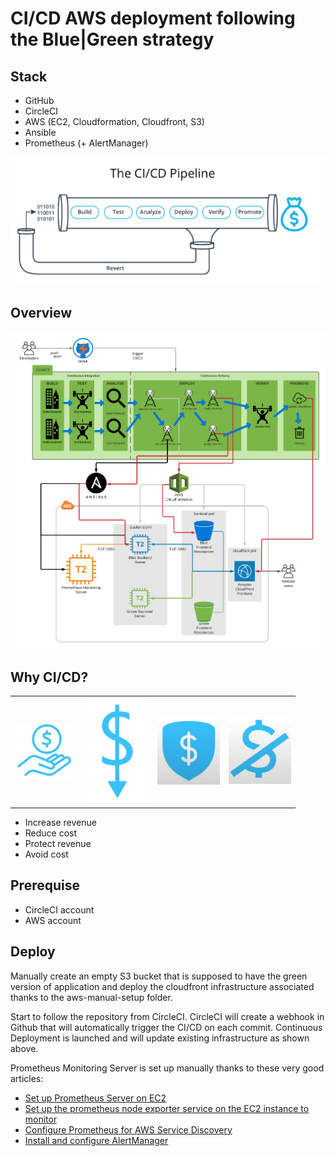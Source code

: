 # CI/CD AWS deployment following the Blue|Green strategy

## Stack

- GitHub
- CircleCI
- AWS (EC2, Cloudformation, Cloudfront, S3)
- Ansible
- Prometheus (+ AlertManager)

<p align="center">
  <img src="./assets/CICD_pipeline.png" alt="CI/CD pipeline"/>
</p>

## Overview

<p align="center">
  <img src="./assets/CICD_pipeline_project.png" alt="CI/CD project"/>
</p>

## Why CI/CD?

<table>
<tr> 
    <td> <img src="./assets/increase_revenue.png" alt="Increase Revenue" style="width: 100px;"/> </td>
	<td> <img src="./assets/reduce_cost.png" alt="Reduce Cost" style="width: 100px;"/> </td> 
    <td> <img src="./assets/protect_revenue.png" alt="Protect Revenue" style="width: 100px;"/> </td> 
    <td> <img src="./assets/avoid_cost.png" alt="Avoid" style="width: 100px;"/> </td> 
</tr> 
</table>

- Increase revenue
- Reduce cost
- Protect revenue
- Avoid cost

## Prerequise

- CircleCI account
- AWS account

## Deploy

Manually create an empty S3 bucket that is supposed to have the green version of application and deploy the cloudfront infrastructure associated thanks to the aws-manual-setup folder.

Start to follow the repository from CircleCI.
CircleCI will create a webhook in Github that will automatically trigger the CI/CD on each commit.
Continuous Deployment is launched and will update existing infrastructure as shown above.

Prometheus Monitoring Server is set up manually thanks to these very good articles:

- [Set up Prometheus Server on EC2](https://codewizardly.com/prometheus-on-aws-ec2-part1/)
- [Set up the prometheus node exporter service on the EC2 instance to monitor](https://codewizardly.com/prometheus-on-aws-ec2-part2/)
- [Configure Prometheus for AWS Service Discovery](https://codewizardly.com/prometheus-on-aws-ec2-part3/)
- [Install and configure AlertManager](https://codewizardly.com/prometheus-on-aws-ec2-part4/)



